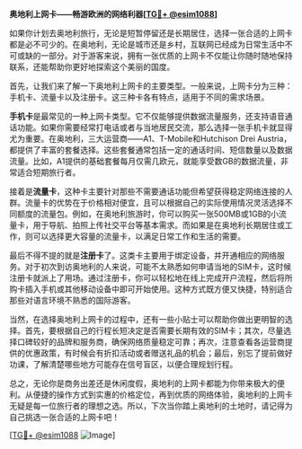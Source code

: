 **奥地利上网卡——畅游欧洲的网络利器[[TG💪+ @esim1088](https://t.me/s/esim1088)]**

如果你计划去奥地利旅行，无论是短暂停留还是长期居住，选择一张合适的上网卡都是必不可少的。在奥地利，无论是城市还是乡村，互联网已经成为日常生活中不可或缺的一部分。对于游客来说，拥有一张优质的上网卡不仅能让你随时随地保持联系，还能帮助你更好地探索这个美丽的国度。

首先，让我们来了解一下奥地利上网卡的主要类型。一般来说，上网卡分为三种：手机卡、流量卡以及注册卡。这三种卡各有特点，适用于不同的需求场景。

**手机卡**是最常见的一种上网卡类型。它不仅能够提供数据流量服务，还支持语音通话功能。如果你需要经常打电话或者与当地居民交流，那么选择一张手机卡就显得尤为重要。在奥地利，三大运营商——A1、T-Mobile和Hutchison Drei Austria，都提供了丰富的套餐选择。这些套餐通常包括一定的通话时间、短信数量以及数据流量。比如，A1提供的基础套餐每月仅需几欧元，就能享受数GB的数据流量，非常适合短期旅行者。

接着是**流量卡**，这种卡主要针对那些不需要通话功能但希望获得稳定网络连接的人群。流量卡的优势在于价格相对便宜，且可以根据自己的实际使用情况灵活选择不同额度的流量包。例如，在奥地利旅游时，你可以购买一张500MB或1GB的小流量卡，用于导航、拍照上传社交平台等基本需求。而如果是在奥地利长期居住或工作，则可以选择更大容量的流量卡，以满足日常工作和生活的需要。

最后不得不提的就是**注册卡**了。这类卡主要用于绑定设备，并开通相应的网络服务。对于初次到访奥地利的人来说，可能不太熟悉如何申请当地的SIM卡，这时候注册卡就派上了用场。通过注册卡，你可以轻松地在线上完成开户流程，然后将所购卡插入手机或其他移动设备中即可开始使用。这种方式既方便又快捷，特别适合那些对语言环境不熟悉的国际游客。

当然，在选择奥地利上网卡的过程中，还有一些小贴士可以帮助你做出更明智的选择。首先，要根据自己的行程长短决定是否需要长期有效的SIM卡；其次，尽量选择口碑较好的品牌和服务商，确保网络质量稳定可靠；再次，注意查看各运营商提供的优惠政策，有时候会有折扣活动或者赠送礼品的机会；最后，别忘了提前做好功课，了解清楚哪些地方可能存在信号盲区，以便合理规划行程。

总之，无论你是商务出差还是休闲度假，奥地利的上网卡都能为你带来极大的便利。从便捷的操作方式到实惠的价格定位，再到优质的网络体验，奥地利的上网卡无疑是每一位旅行者的理想之选。所以，下次当你踏上奥地利的土地时，请记得为自己挑选一张合适的上网卡吧！

[[TG💪+ @esim1088](https://t.me/s/esim1088) ![Image](https://i.postimg.cc/4NQfJmqS/Snipaste-2025-05-13-00-14-12.png)]